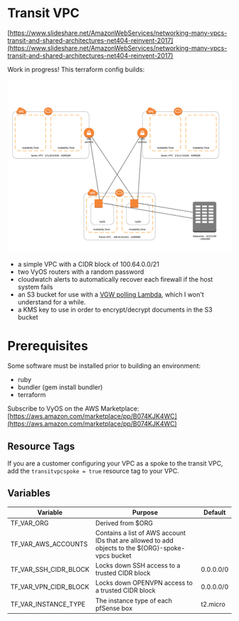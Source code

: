 # Transit VPC

[https://www.slideshare.net/AmazonWebServices/networking-many-vpcs-transit-and-shared-architectures-net404-reinvent-2017](https://www.slideshare.net/AmazonWebServices/networking-many-vpcs-transit-and-shared-architectures-net404-reinvent-2017)

Work in progress!  This terraform config builds:

![transit-vpc](docs/vyos-transit-vpc.png)

- a simple VPC with a CIDR block of 100.64.0.0/21
- two VyOS routers with a random password
- cloudwatch alerts to automatically recover each firewall if the host system fails
- an S3 bucket for use with a [VGW polling Lambda](https://github.com/awslabs/aws-transit-vpc), which I won't understand for a while.
- a KMS key to use in order to encrypt/decrypt documents in the S3 bucket

# Prerequisites

Some software must be installed prior to building an environment:

- ruby
- bundler (gem install bundler)
- terraform

Subscribe to VyOS on the AWS Marketplace: [https://aws.amazon.com/marketplace/pp/B074KJK4WC](https://aws.amazon.com/marketplace/pp/B074KJK4WC)

## Resource Tags

If you are a customer configuring your VPC as a spoke to the transit VPC, add the `transitvpcspoke = true` resource tag to your VPC.

## Variables
| Variable | Purpose | Default |
|----------|---------|---------|
| TF_VAR_ORG | Derived from $ORG | |
| TF_VAR_AWS_ACCOUNTS | Contains a list of AWS account IDs that are allowed to add objects to the ${ORG}-spoke-vpcs bucket | |
| TF_VAR_SSH_CIDR_BLOCK | Locks down SSH access to a trusted CIDR block | 0.0.0.0/0 |
| TF_VAR_VPN_CIDR_BLOCK | Locks down OPENVPN access to a trusted CIDR block | 0.0.0.0/0 |
| TF_VAR_INSTANCE_TYPE | The instance type of each pfSense box | t2.micro |
